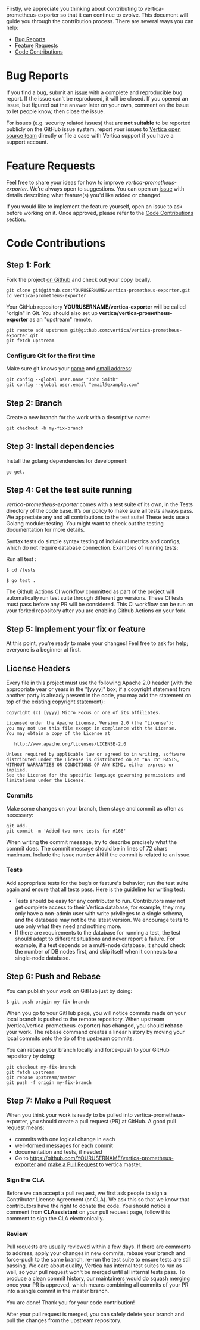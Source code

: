 Firstly, we appreciate you thinking about contributing to vertica-prometheus-exporter so that it can continue to evolve.
This document will guide you through the contribution process. There are several ways you can help:

 - [Bug Reports](#bug-reports)
 - [Feature Requests](#feature-requests)
 - [Code Contributions](#code-contributions)

# Bug Reports

If you find a bug, submit an [issue](https://github.com/vertica/vertica-prometheus-exporter/issues) with a complete and reproducible bug report. If the issue can't be reproduced, it will be closed. If you opened an issue, but figured out the answer later on your own, comment on the issue to let people know, then close the issue.

For issues (e.g. security related issues) that are **not suitable** to be reported publicly on the GitHub issue system, report your issues to [Vertica open source team](mailto:vertica-opensrc@microfocus.com) directly or file a case with Vertica support if you have a support account.

# Feature Requests

Feel free to share your ideas for how to improve *vertica-prometheus-exporter*. We’re always open to suggestions.
You can open an [issue](https://github.com/vertica/vertica-prometheus-exporter/issues)
with details describing what feature(s) you'd like added or changed.

If you would like to implement the feature yourself, open an issue to ask before working on it. Once approved, please refer to the [Code Contributions](#code-contributions) section.

# Code Contributions

## Step 1: Fork
Fork the project [on Github](https://github.com/vertica/vertica-prometheus-exporter)  and check out your copy locally.
```shell
git clone git@github.com:YOURUSERNAME/vertica-prometheus-exporter.git
cd vertica-prometheus-exporter
```
Your GitHub repository **YOURUSERNAME/vertica-exporte**r will be called "origin" in Git. 
You should also set up **vertica/vertica-prometheus-exporter** as an "upstream" remote.

```shell
git remote add upstream git@github.com:vertica/vertica-prometheus-exporter.git
git fetch upstream
```
### Configure Git for the first time

Make sure git knows your [name](https://help.github.com/articles/setting-your-username-in-git/ "Set commit username in Git") and [email address](https://help.github.com/articles/setting-your-commit-email-address-in-git/ "Set commit email address in Git"):

```shell
git config --global user.name "John Smith"
git config --global user.email "email@example.com"
```

## Step 2: Branch

Create a new branch for the work with a descriptive name:
```shell
git checkout -b my-fix-branch
```

## Step 3: Install dependencies

Install the golang dependencies for development:
```shell
go get.
```

## Step 4: Get the test suite running

*vertica-prometheus-exporter* comes with a test suite of its own, in the Tests directory of the code base. It’s our policy to make sure all tests always pass.
We appreciate any and all contributions to the test suite! These tests use a Golang module: testing. You might want to check out the testing documentation for more details.

Syntax tests do simple syntax testing of individual metrics and configs, which do not require database connection. Examples of running tests:

Run all test :
```shell
$ cd /tests
```
```shell
$ go test .
```

The Github Actions CI workflow committed as part of the project will automatically run test suite through different go versions. These CI tests must pass before any PR will be considered. This CI workflow can be run on your forked repository after you are enabling Github Actions on your fork.

## Step 5: Implement your fix or feature

At this point, you're ready to make your changes! Feel free to ask for help; everyone is a beginner at first.
## License Headers
Every file in this project must use the following Apache 2.0 header (with the appropriate year or years in the "[yyyy]" box; if a copyright statement from another party is already present in the code, you may add the statement on top of the existing copyright statement):

```
Copyright (c) [yyyy] Micro Focus or one of its affiliates.

Licensed under the Apache License, Version 2.0 (the "License");
you may not use this file except in compliance with the License.
You may obtain a copy of the License at

   http://www.apache.org/licenses/LICENSE-2.0

Unless required by applicable law or agreed to in writing, software
distributed under the License is distributed on an "AS IS" BASIS,
WITHOUT WARRANTIES OR CONDITIONS OF ANY KIND, either express or implied.
See the License for the specific language governing permissions and
limitations under the License.
```

### Commits
Make some changes on your branch, then stage and commit as often as necessary:
```shell
git add.
git commit -m 'Added two more tests for #166'
```
When writing the commit message, try to describe precisely what the commit does. The commit message should be in lines of 72 chars maximum. Include the issue number #N if the commit is related to an issue.

### Tests
Add appropriate tests for the bug’s or feature's behavior, run the test suite again and ensure that all tests pass. Here is the guideline for writing test:
 - Tests should be easy for any contributor to run. Contributors may not get complete access to their Vertica database, for example, they may only have a non-admin user with write privileges to a single schema, and the database may not be the latest version. We encourage tests to use only what they need and nothing more.
 - If there are requirements to the database for running a test, the test should adapt to different situations and never report a failure. For example, if a test depends on a multi-node database, it should check the number of DB nodes first, and skip itself when it connects to a single-node database.

## Step 6: Push and Rebase

You can publish your work on GitHub just by doing:
```shell
$ git push origin my-fix-branch
```
When you go to your GitHub page, you will notice commits made on your local branch is pushed to the remote repository.
When upstream (vertica/vertica-prometheus-exporter) has changed, you should **rebase** your work. The rebase command creates a linear history by moving your local commits onto the tip of the upstream commits.

You can rebase your branch locally and force-push to your GitHub repository by doing:

```shell
git checkout my-fix-branch
git fetch upstream
git rebase upstream/master
git push -f origin my-fix-branch
```

## Step 7: Make a Pull Request

When you think your work is ready to be pulled into vertica-prometheus-exporter, you should create a pull request (PR) at GitHub.
A good pull request means:

- commits with one logical change in each
- well-formed messages for each commit
- documentation and tests, if needed
- Go to https://github.com/YOURUSERNAME/vertica-prometheus-exporter  and [make a Pull Request](https://help.github.com/articles/creating-a-pull-request/) to vertica:master.

### Sign the CLA

Before we can accept a pull request, we first ask people to sign a Contributor License Agreement (or CLA). We ask this so that we know that contributors have the right to donate the code. You should notice a comment from **CLAassistant**  on your pull request page, follow this comment to sign the CLA electronically.

### Review

Pull requests are usually reviewed within a few days. If there are comments to address, apply your changes in new commits, rebase your branch and force-push to the same branch, re-run the test suite to ensure tests are still passing. We care about quality, Vertica has internal test suites to run as well, so your pull request won't be merged until all internal tests pass. To produce a clean commit history, our maintainers would do squash merging once your PR is approved, which means combining all commits of your PR into a single commit in the master branch.

You are done! Thank you for your code contribution!

After your pull request is merged, you can safely delete your branch and pull the changes from the upstream repository.
